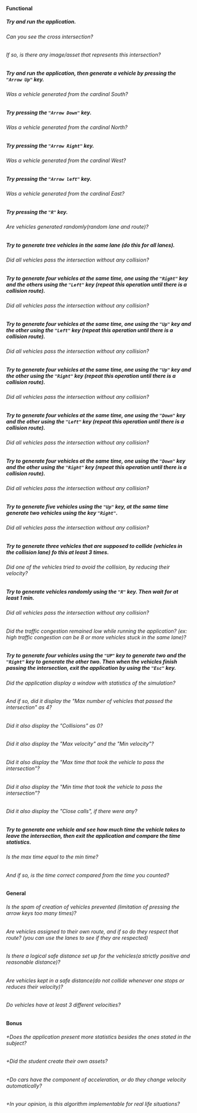 #### Functional

##### Try and run the application.

###### Can you see the cross intersection?

###### If so, is there any image/asset that represents this intersection?

##### Try and run the application, then generate a vehicle by pressing the `"Arrow Up"` key.

###### Was a vehicle generated from the cardinal South?

##### Try pressing the `"Arrow Down"` key.

###### Was a vehicle generated from the cardinal North?

##### Try pressing the `"Arrow Right"` key.

###### Was a vehicle generated from the cardinal West?

##### Try pressing the `"Arrow left"` key.

###### Was a vehicle generated from the cardinal East?

##### Try pressing the `"R"` key.

###### Are vehicles generated randomly(random lane and route)?

##### Try to generate tree vehicles in the same lane (do this for all lanes).

###### Did all vehicles pass the intersection without any collision?

##### Try to generate four vehicles at the same time, one using the `"Right"` key and the others using the `"Left"` key (repeat this operation until there is a collision route).

###### Did all vehicles pass the intersection without any collision?

##### Try to generate four vehicles at the same time, one using the `"Up"` key and the other using the `"Left"` key (repeat this operation until there is a collision route).

###### Did all vehicles pass the intersection without any collision?

##### Try to generate four vehicles at the same time, one using the `"Up"` key and the other using the `"Right"` key (repeat this operation until there is a collision route).

###### Did all vehicles pass the intersection without any collision?

##### Try to generate four vehicles at the same time, one using the `"Down"` key and the other using the `"Left"` key (repeat this operation until there is a collision route).

###### Did all vehicles pass the intersection without any collision?

##### Try to generate four vehicles at the same time, one using the `"Down"` key and the other using the `"Right"` key (repeat this operation until there is a collision route).

###### Did all vehicles pass the intersection without any collision?

##### Try to generate five vehicles using the `"Up"` key, at the same time generate two vehicles using the key `"Right"`.

###### Did all vehicles pass the intersection without any collision?

##### Try to generate three vehicles that are supposed to collide (vehicles in the collision lane) fo this at least 3 times.

###### Did one of the vehicles tried to avoid the collision, by reducing their velocity?

##### Try to generate vehicles randomly using the `"R"` key. Then wait for at least 1 min.

###### Did all vehicles pass the intersection without any collision?

###### Did the traffic congestion remained low while running the application? (ex: high traffic congestion can be 8 or more vehicles stuck in the same lane)?

##### Try to generate four vehicles using the `"UP"` key to generate two and the `"Right"` key to generate the other two. Then when the vehicles finish passing the intersection, exit the application by using the `"Esc"` key.

###### Did the application display a window with statistics of the simulation?

###### And if so, did it display the "Max number of vehicles that passed the intersection" as 4?

###### Did it also display the "Collisions" as 0?

###### Did it also display the "Max velocity" and the "Min velocity"?

###### Did it also display the "Max time that took the vehicle to pass the intersection"?

###### Did it also display the "Min time that took the vehicle to pass the intersection"?

###### Did it also display the "Close calls", if there were any?

##### Try to generate one vehicle and see how much time the vehicle takes to leave the intersection, then exit the application and compare the time statistics.

###### Is the max time equal to the min time?

###### And if so, is the time correct compared from the time you counted?

#### General

###### Is the spam of creation of vehicles prevented (limitation of pressing the arrow keys too many times)?

###### Are vehicles assigned to their own route, and if so do they respect that route? (you can use the lanes to see if they are respected)

###### Is there a logical safe distance set up for the vehicles(a strictly positive and reasonable distance)?

###### Are vehicles kept in a safe distance(do not collide whenever one stops or reduces their velocity)?

###### Do vehicles have at least 3 different velocities?

#### Bonus

###### +Does the application present more statistics besides the ones stated in the subject?

###### +Did the student create their own assets?

###### +Do cars have the component of acceleration, or do they change velocity automatically?

###### +In your opinion, is this algorithm implementable for real life situations?
